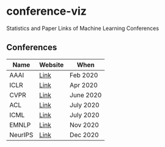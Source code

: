 # conference-viz
Statistics and Paper Links of Machine Learning Conferences 

## Conferences
| Name | Website | When |
| ---- | ------- | ---- |
| AAAI | [Link](https://aaai.org/Conferences/AAAI-20/) | Feb 2020 |
| ICLR | [Link](https://iclr.cc/virtual_2020/index.html) | Apr 2020 |
| CVPR | [Link](http://cvpr2020.thecvf.com) | June 2020 |
| ACL | [Link](http://acl2020.org) | July 2020 |
| ICML | [Link](https://icml.cc/Conferences/2020) | July 2020 |
| EMNLP | [Link](https://2020.emnlp.org) | Nov 2020 |
| NeurIPS | [Link](https://nips.cc/Conferences/2020) | Dec 2020 |